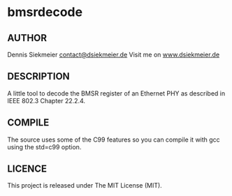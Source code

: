 # bmsrdecode

## AUTHOR
Dennis Siekmeier
contact@dsiekmeier.de
Visit me on www.dsiekmeier.de

## DESCRIPTION
A little tool to decode the BMSR register of an Ethernet PHY as described in
IEEE 802.3 Chapter 22.2.4.

## COMPILE
The source uses some of the C99 features so you can compile it with gcc using
the std=c99 option.

## LICENCE
This project is released under The MIT License (MIT).
